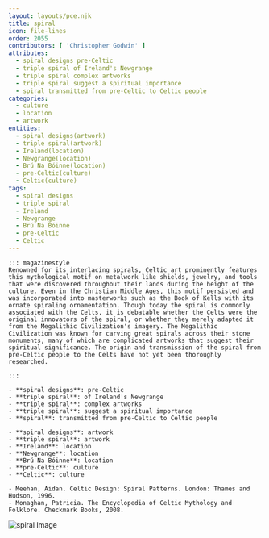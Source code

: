 ```yaml
---
layout: layouts/pce.njk
title: spiral
icon: file-lines
order: 2055
contributors: [ 'Christopher Godwin' ]
attributes:
  - spiral designs pre-Celtic
  - triple spiral of Ireland's Newgrange
  - triple spiral complex artworks
  - triple spiral suggest a spiritual importance
  - spiral transmitted from pre-Celtic to Celtic people
categories:
  - culture
  - location
  - artwork
entities:
  - spiral designs(artwork)
  - triple spiral(artwork)
  - Ireland(location)
  - Newgrange(location)
  - Brú Na Bóinne(location)
  - pre-Celtic(culture)
  - Celtic(culture)
tags:
  - spiral designs
  - triple spiral
  - Ireland
  - Newgrange
  - Brú Na Bóinne
  - pre-Celtic
  - Celtic
---
```

``` tab [group1:Info]
::: magazinestyle
Renowned for its interlacing spirals, Celtic art prominently features this mythological motif on metalwork like shields, jewelry, and tools that were discovered throughout their lands during the height of the culture. Even in the Christian Middle Ages, this motif persisted and was incorporated into masterworks such as the Book of Kells with its ornate spiraling ornamentation. Though today the spiral is commonly associated with the Celts, it is debatable whether the Celts were the original innovators of the spiral, or whether they merely adapted it from the Megalithic Civilization's imagery. The Megalithic Civilization was known for carving great spirals across their stone monuments, many of which are complicated artworks that suggest their spiritual significance. The origin and transmission of the spiral from pre-Celtic people to the Celts have not yet been thoroughly researched.

:::
```
``` tab [group1:Attributes]
- **spiral designs**: pre-Celtic
- **triple spiral**: of Ireland's Newgrange
- **triple spiral**: complex artworks
- **triple spiral**: suggest a spiritual importance
- **spiral**: transmitted from pre-Celtic to Celtic people
```
``` tab [group1:Entities]
- **spiral designs**: artwork
- **triple spiral**: artwork
- **Ireland**: location
- **Newgrange**: location
- **Brú Na Bóinne**: location
- **pre-Celtic**: culture
- **Celtic**: culture
```
``` tab [group1:Sources]
- Meehan, Aidan. Celtic Design: Spiral Patterns. London: Thames and Hudson, 1996.
- Monaghan, Patricia. The Encyclopedia of Celtic Mythology and Folklore. Checkmark Books, 2008.
```
![spiral Image](https://upload.wikimedia.org/wikipedia/commons/thumb/0/08/NautilusCutawayLogarithmicSpiral.jpg/1200px-NautilusCutawayLogarithmicSpiral.jpg)
